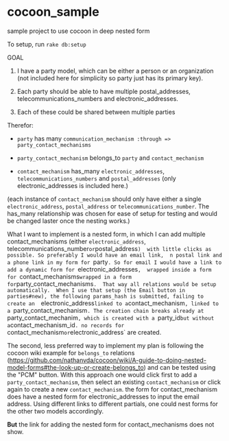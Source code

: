 cocoon_sample
=============

sample project to use cocoon in deep nested form

To setup, run `rake db:setup`

GOAL

1. I have a party model, which can be either a person or an organization (not included here for simplicity so party just has its primary key).

2. Each party should be able to have multiple postal_addresses, telecommunications_numbers and electronic_addresses. 

3. Each of these could be shared between multiple parties


Therefor:

- `party` has many `communication_mechanism :through => party_contact_mechanisms`

- `party_contact_mechanism` belongs_to `party` and `contact_mechanism`

- `contact_mechanism` has_many `electronic_addresses`, `telecommunications_numbers` and `postal_addresses` (only electronic_addresses is included here.)

(each instance of `contact_mechanism` should only have either a single `electronic_address`, `postal_address` or `telecommunications_number`. 
The has_many relationship was chosen for ease of setup for testing and would be changed laster once the nesting works.)

What I want to implement is a nested form, in which I can add multiple contact_mechanisms (either `electronic_address`, telecommunications_number` or `postal_address`) 
 with little clicks as possible. So preferably I would have an email link, 
n postal link and a phone link in my form for `party`. So for email I would have a link to add a dynamic form for `electronic_addresses`, 
wrapped inside a form for `contact_mechanisms` wrapped in a form for `party_contact_mechanisms`. 
That way all relations would be setup automatically. 
When I use that setup (the Email button in parties#new), the following params_hash is submitted, failing to create an 
`electronic_address` linked to a `contact_mechanism`, linked to a `party_contact_mechanism`. The creation chain breaks already at `party_contact_mechanim`, which is created with a `party_id` but without a `contact_mechanism_id`. no records for `contact_mechanism` or `electronic_address` are created.

The second, less preferred way to implement my plan is following the cocoon wiki example for `belongs_to` relations (https://github.com/nathanvda/cocoon/wiki/A-guide-to-doing-nested-model-forms#the-look-up-or-create-belongs_to) and can be tested using the "PCM" button.
With this approach one would click first to add a `party_contact_mechanism`, then select an existing `contact_mechanism` or click again to create a new `contact_mechanism`. the form for contact_mechanism does have a nested form for electronic_addresses to input the email address. Using different links to different partials, one could nest forms for the other two models accordingly. 

**But** the link for adding the nested form for contact_mechanisms does not show. 


